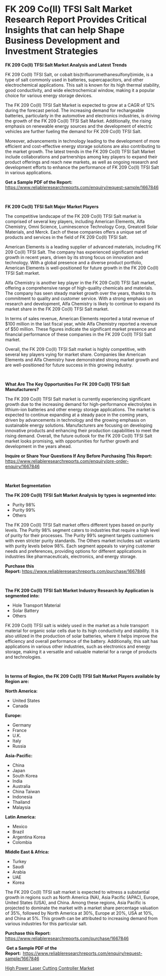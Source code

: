 <p><h1>FK 209 Co(II) TFSI Salt Market Research Report Provides Critical Insights that can help Shape Business Development and Investment Strategies</h1></p><p><strong>FK 209 Co(II) TFSI Salt Market Analysis and Latest Trends</strong></p>
<p><p>FK 209 Co(II) TFSI Salt, or cobalt bis(trifluoromethanesulfonyl)imide, is a type of salt commonly used in batteries, supercapacitors, and other electrochemical applications. This salt is known for its high thermal stability, good conductivity, and wide electrochemical window, making it a popular choice for various energy storage devices.</p><p>The FK 209 Co(II) TFSI Salt Market is expected to grow at a CAGR of 12% during the forecast period. The increasing demand for rechargeable batteries, particularly in the automotive and electronics industries, is driving the growth of the FK 209 Co(II) TFSI Salt Market. Additionally, the rising emphasis on renewable energy sources and the development of electric vehicles are further fueling the demand for FK 209 Co(II) TFSI Salt.</p><p>Moreover, advancements in technology leading to the development of more efficient and cost-effective energy storage solutions are also contributing to the market growth. The latest trends in the FK 209 Co(II) TFSI Salt Market include collaborations and partnerships among key players to expand their product offerings and reach new markets, as well as ongoing research and development efforts to enhance the performance of FK 209 Co(II) TFSI Salt in various applications.</p></p>
<p><strong>Get a Sample PDF of the Report:&nbsp;</strong> <a href="https://www.reliableresearchreports.com/enquiry/request-sample/1667846">https://www.reliableresearchreports.com/enquiry/request-sample/1667846</a></p>
<p>&nbsp;</p>
<p><strong>FK 209 Co(II) TFSI Salt Major Market Players</strong></p>
<p><p>The competitive landscape of the FK 209 Co(II) TFSI Salt market is comprised of several key players, including American Elements, Alfa Chemistry, Omni Science, Luminescence Technology Corp, Greatcell Solar Materials, and Merck. Each of these companies offers a unique set of products and services in the field of FK 209 Co(II) TFSI Salt.</p><p>American Elements is a leading supplier of advanced materials, including FK 209 Co(II) TFSI Salt. The company has experienced significant market growth in recent years, driven by its strong focus on innovation and technology. With a global presence and a diverse product portfolio, American Elements is well-positioned for future growth in the FK 209 Co(II) TFSI Salt market.</p><p>Alfa Chemistry is another key player in the FK 209 Co(II) TFSI Salt market, offering a comprehensive range of high-quality chemicals and materials. The company has seen steady market growth over the years, thanks to its commitment to quality and customer service. With a strong emphasis on research and development, Alfa Chemistry is likely to continue to expand its market share in the FK 209 Co(II) TFSI Salt market.</p><p>In terms of sales revenue, American Elements reported a total revenue of $100 million in the last fiscal year, while Alfa Chemistry reported a revenue of $50 million. These figures indicate the significant market presence and financial performance of these companies in the FK 209 Co(II) TFSI Salt market.</p><p>Overall, the FK 209 Co(II) TFSI Salt market is highly competitive, with several key players vying for market share. Companies like American Elements and Alfa Chemistry have demonstrated strong market growth and are well-positioned for future success in this growing industry.</p></p>
<p>&nbsp;</p>
<p><strong>What Are The Key Opportunities For FK 209 Co(II) TFSI Salt Manufacturers?</strong></p>
<p><p>The FK 209 Co(II) TFSI Salt market is currently experiencing significant growth due to the increasing demand for high-performance electrolytes in lithium-ion batteries and other energy storage applications. The market is expected to continue expanding at a steady pace in the coming years, driven by advancements in technology and the growing emphasis on sustainable energy solutions. Manufacturers are focusing on developing innovative products and enhancing their production capabilities to meet the rising demand. Overall, the future outlook for the FK 209 Co(II) TFSI Salt market looks promising, with opportunities for further growth and development in the years ahead.</p></p>
<p><strong>Inquire or Share Your Questions If Any Before Purchasing This Report:</strong> <a href="https://www.reliableresearchreports.com/enquiry/pre-order-enquiry/1667846">https://www.reliableresearchreports.com/enquiry/pre-order-enquiry/1667846</a></p>
<p>&nbsp;</p>
<p><strong>Market Segmentation</strong></p>
<p><strong>The FK 209 Co(II) TFSI Salt Market Analysis by types is segmented into:</strong></p>
<p><ul><li>Purity 98%</li><li>Purity 99%</li><li>Others</li></ul></p>
<p><p>The FK 209 Co(II) TFSI Salt market offers different types based on purity levels. The Purity 98% segment caters to industries that require a high level of purity for their processes. The Purity 99% segment targets customers with even stricter purity standards. The Others market includes salt variants with purity levels below 98%. Each segment appeals to varying customer needs and preferences, providing options for different applications in industries like pharmaceuticals, electronics, and energy storage.</p></p>
<p><strong>Purchase this Report:&nbsp;</strong><a href="https://www.reliableresearchreports.com/purchase/1667846">https://www.reliableresearchreports.com/purchase/1667846</a></p>
<p>&nbsp;</p>
<p><strong>The FK 209 Co(II) TFSI Salt Market Industry Research by Application is segmented into:</strong></p>
<p><ul><li>Hole Transport Material</li><li>Solar Battery</li><li>Others</li></ul></p>
<p><p>FK 209 Co(II) TFSI salt is widely used in the market as a hole transport material for organic solar cells due to its high conductivity and stability. It is also utilized in the production of solar batteries, where it helps improve the efficiency and overall performance of the battery. Additionally, this salt has applications in various other industries, such as electronics and energy storage, making it a versatile and valuable material for a range of products and technologies.</p></p>
<p>&nbsp;</p>
<p><strong>In terms of Region, the FK 209 Co(II) TFSI Salt Market Players available by Region are:</strong></p>
<p>
    <p> <strong> North America: </strong>
        <ul>
            <li>United States</li>
            <li>Canada</li>
        </ul>
        </p> 
    <p> <strong> Europe: </strong>
        <ul>
            <li>Germany</li>
            <li>France</li>
            <li>U.K.</li>
            <li>Italy</li>
            <li>Russia</li>
        </ul>
        </p> 
    <p> <strong> Asia-Pacific: </strong>
        <ul>
            <li>China</li>
            <li>Japan</li>
            <li>South Korea</li>
            <li>India</li>
            <li>Australia</li>
            <li>China Taiwan</li>
            <li>Indonesia</li>
            <li>Thailand</li>
            <li>Malaysia</li>
        </ul>
        </p> 
    <p> <strong> Latin America: </strong>
        <ul>
            <li>Mexico</li>
            <li>Brazil</li>
            <li>Argentina Korea</li>
            <li>Colombia</li>
        </ul>
        </p> 
    <p> <strong> Middle East & Africa: </strong>
        <ul>
            <li>Turkey</li>
            <li>Saudi</li>
            <li>Arabia</li>
            <li>UAE</li>
            <li>Korea</li>
        </ul>
    </p>
    </p>
<p><p>The FK 209 Co(II) TFSI salt market is expected to witness a substantial growth in regions such as North America (NA), Asia Pacific (APAC), Europe, United States (USA), and China. Among these regions, Asia Pacific is projected to dominate the market with a market share percentage valuation of 35%, followed by North America at 30%, Europe at 20%, USA at 10%, and China at 5%. This growth can be attributed to increasing demand from various industries for this particular salt.</p></p>
<p><strong>Purchase this Report: </strong><a href="https://www.reliableresearchreports.com/purchase/1667846">https://www.reliableresearchreports.com/purchase/1667846</a></p>
<p>&nbsp;<strong>Get a Sample PDF of the Report:&nbsp;&nbsp;</strong><a href="https://www.reliableresearchreports.com/enquiry/request-sample/1667846">https://www.reliableresearchreports.com/enquiry/request-sample/1667846</a></p>
<p><strong></strong></p>
<p><p><a href="https://meowing-lemming-dd3.notion.site/Insights-into-High-Power-Laser-Cutting-Controller-Market-Size-Analysing-Market-Share-Trends-and-G-e47b7bdae09c426fa6cf630f7ba3eafd">High Power Laser Cutting Controller Market</a></p></p>